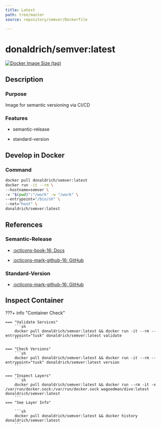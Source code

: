 ```yaml
---
title: Latest
path: tree/master
source: repository/semver/Dockerfile

---
```


# donaldrich/semver:latest

[![Docker Image Size (tag)](https://img.shields.io/docker/image-size/donaldrich/semver/latest?color=blue&label=size&logo=docker&style=flat-square)](https://hub.docker.com/r/donaldrich/semver/latest)

## Description

### Purpose

Image for semantic versioning via CI/CD

### Features

- semantic-release

- standard-version

## Develop in Docker

### Command

```sh
docker pull donaldrich/semver:latest
docker run -it --rm \
--hostname=semver \
-v "$(pwd)":"/work" -w "/work" \
--entrypoint="/bin/sh" \
--net="host" \
donaldrich/semver:latest
```

## References

### Semantic-Release

- [:octicons-book-16: Docs](https://semantic-release.gitbook.io/semantic-release)

- [:octicons-mark-github-16: GitHub](https://github.com/semantic-release/semantic-release)

### Standard-Version

- [:octicons-mark-github-16: GitHub](https://github.com/conventional-changelog/standard-version)

## Inspect Container

???+ info "Container Check"

    === "Validate Services"
        ```sh
        docker pull donaldrich/semver:latest && docker run -it --rm --entrypoint="tusk" donaldrich/semver:latest validate
        ```

    === "Check Versions"
        ```sh
        docker pull donaldrich/semver:latest && docker run -it --rm --entrypoint="tusk" donaldrich/semver:latest version
        ```

    === "Inspect Layers"
        ```sh
        docker pull donaldrich/semver:latest && docker run --rm -it -v /var/run/docker.sock:/var/run/docker.sock wagoodman/dive:latest donaldrich/semver:latest
        ```
    === "See Layer Info"

        ```sh
        docker pull donaldrich/semver:latest && docker history donaldrich/semver:latest
        ```
